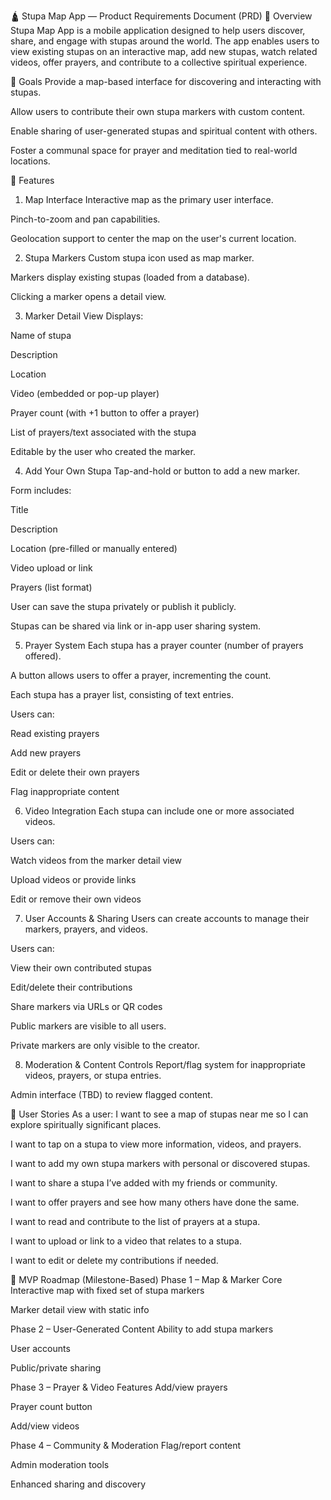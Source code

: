 🛕 Stupa Map App — Product Requirements Document (PRD)
📄 Overview
Stupa Map App is a mobile application designed to help users discover, share, and engage with stupas around the world. The app enables users to view existing stupas on an interactive map, add new stupas, watch related videos, offer prayers, and contribute to a collective spiritual experience.

🎯 Goals
Provide a map-based interface for discovering and interacting with stupas.

Allow users to contribute their own stupa markers with custom content.

Enable sharing of user-generated stupas and spiritual content with others.

Foster a communal space for prayer and meditation tied to real-world locations.

🧩 Features
1. Map Interface
Interactive map as the primary user interface.

Pinch-to-zoom and pan capabilities.

Geolocation support to center the map on the user's current location.

2. Stupa Markers
Custom stupa icon used as map marker.

Markers display existing stupas (loaded from a database).

Clicking a marker opens a detail view.

3. Marker Detail View
Displays:

Name of stupa

Description

Location

Video (embedded or pop-up player)

Prayer count (with +1 button to offer a prayer)

List of prayers/text associated with the stupa

Editable by the user who created the marker.

4. Add Your Own Stupa
Tap-and-hold or button to add a new marker.

Form includes:

Title

Description

Location (pre-filled or manually entered)

Video upload or link

Prayers (list format)

User can save the stupa privately or publish it publicly.

Stupas can be shared via link or in-app user sharing system.

5. Prayer System
Each stupa has a prayer counter (number of prayers offered).

A button allows users to offer a prayer, incrementing the count.

Each stupa has a prayer list, consisting of text entries.

Users can:

Read existing prayers

Add new prayers

Edit or delete their own prayers

Flag inappropriate content

6. Video Integration
Each stupa can include one or more associated videos.

Users can:

Watch videos from the marker detail view

Upload videos or provide links

Edit or remove their own videos

7. User Accounts & Sharing
Users can create accounts to manage their markers, prayers, and videos.

Users can:

View their own contributed stupas

Edit/delete their contributions

Share markers via URLs or QR codes

Public markers are visible to all users.

Private markers are only visible to the creator.

8. Moderation & Content Controls
Report/flag system for inappropriate videos, prayers, or stupa entries.

Admin interface (TBD) to review flagged content.

📱 User Stories
As a user:
I want to see a map of stupas near me so I can explore spiritually significant places.

I want to tap on a stupa to view more information, videos, and prayers.

I want to add my own stupa markers with personal or discovered stupas.

I want to share a stupa I’ve added with my friends or community.

I want to offer prayers and see how many others have done the same.

I want to read and contribute to the list of prayers at a stupa.

I want to upload or link to a video that relates to a stupa.

I want to edit or delete my contributions if needed.

📆 MVP Roadmap (Milestone-Based)
Phase 1 – Map & Marker Core
Interactive map with fixed set of stupa markers

Marker detail view with static info

Phase 2 – User-Generated Content
Ability to add stupa markers

User accounts

Public/private sharing

Phase 3 – Prayer & Video Features
Add/view prayers

Prayer count button

Add/view videos

Phase 4 – Community & Moderation
Flag/report content

Admin moderation tools

Enhanced sharing and discovery

